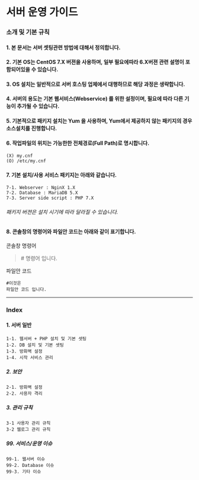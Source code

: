 서버 운영 가이드
===============

### 소개 및 기본 규칙

#### 1. 본 문서는 서버 셋팅관련 방법에 대해서 정의합니다.

#### 2. 기본 OS는 CentOS 7.X 버젼을 사용하며, 일부 필요에따라 6.X버젼 관련 설명이 포함되어있을 수 있습니다.

#### 3. OS 설치는 일반적으로 서버 호스팅 업체에서 대행하므로 해당 과정은 생략합니다.

#### 4. 서버의 용도는 기본 웹서비스(Webservice) 를 위한 설정이며, 필요에 따라 다른 기능이 추가될 수 있습니다.

#### 5. 기본적으로 패키지 설치는 Yum 을 사용하며, Yum에서 제공하지 않는 패키지의 경우 소스설치를 진행합니다.

#### 6. 작업파일의 위치는 가능한한 전체경로(Full Path)로 명시합니다.    
    (X) my.cnf
    (O) /etc/my.cnf

#### 7. 기본 설치/사용 서비스 패키지는 아래와 같습니다.
    7-1. Webserver : NginX 1.X
    7-2. Database : MariaDB 5.X
    7-3. Server side script : PHP 7.X

###### 패키지 버젼은 설치 시기에 따라 달라질 수 있습니다.

#### 8. 콘솔창의 명령어와 파일안 코드는 아래와 같이 표기합니다.
   콘솔창 명령어
   >&#35; 명령어 입니다.
   
   파일안 코드
   
    #이것은
    파일안 코드 입니다.
- - -
### Index
#### 1. 서버 일반
    1-1. 웹서버 + PHP 설치 및 기본 셋팅        
    1-2. DB 설치 및 기본 셋팅  
    1-3. 방화벽 설정  
    1-4. 시작 서비스 관리
  
##### 2. 보안
    2-1. 방화벽 설정  
    2-2. 사용자 격리  
  
##### 3. 관리 규칙  
    3-1 사용자 관리 규칙  
    3-2 웹로그 관리 규칙

##### 99. 서비스/운영 이슈
    99-1. 웹서버 이슈    
    99-2. Database 이슈    
    99-3. 기타 이슈

